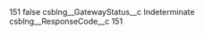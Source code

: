 <?xml version="1.0" encoding="UTF-8"?>
<CustomMetadata xmlns="http://soap.sforce.com/2006/04/metadata" xmlns:xsi="http://www.w3.org/2001/XMLSchema-instance" xmlns:xsd="http://www.w3.org/2001/XMLSchema">
    <label>151</label>
    <protected>false</protected>
    <values>
        <field>csblng__GatewayStatus__c</field>
        <value xsi:type="xsd:string">Indeterminate</value>
    </values>
    <values>
        <field>csblng__ResponseCode__c</field>
        <value xsi:type="xsd:string">151</value>
    </values>
</CustomMetadata>
